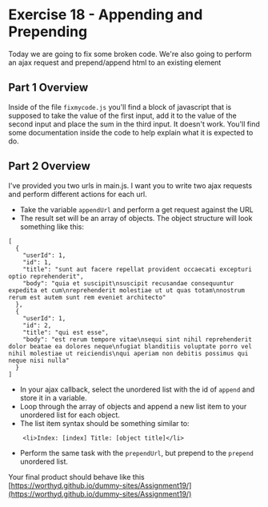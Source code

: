 # Exercise 18 - Appending and Prepending 
Today we are going to fix some broken code. We're also going to perform an ajax request and prepend/append html to an existing element

## Part 1 Overview
Inside of the file `fixmycode.js` you'll find a block of javascript that is supposed to take the value of the first input, add it to the value of the second input and place the sum in the third input.  It doesn't work.  You'll find some documentation inside the code to help explain what it is expected to do.

## Part 2 Overview
I've provided you two urls in main.js.  I want you to write two ajax requests and perform different actions for each url.

- Take the variable `appendUrl` and perform a get request against the URL
- The result set will be an array of objects.  The object structure will look something like this:
```
[
  {
    "userId": 1,
    "id": 1,
    "title": "sunt aut facere repellat provident occaecati excepturi optio reprehenderit",
    "body": "quia et suscipit\nsuscipit recusandae consequuntur expedita et cum\nreprehenderit molestiae ut ut quas totam\nnostrum rerum est autem sunt rem eveniet architecto"
  },
  {
    "userId": 1,
    "id": 2,
    "title": "qui est esse",
    "body": "est rerum tempore vitae\nsequi sint nihil reprehenderit dolor beatae ea dolores neque\nfugiat blanditiis voluptate porro vel nihil molestiae ut reiciendis\nqui aperiam non debitis possimus qui neque nisi nulla"
  }
]
```
- In your ajax callback, select the unordered list with the id of `append` and store it in a variable.
- Loop through the array of objects and append a new list item  to your unordered list for each object.
- The list item syntax should be something similar to:
```
    <li>Index: [index] Title: [object title]</li>
```

- Perform the same task with the `prependUrl`, but prepend to the `prepend` unordered list.  

Your final product should behave like this [https://worthyd.github.io/dummy-sites/Assignment19/](https://worthyd.github.io/dummy-sites/Assignment19/)
